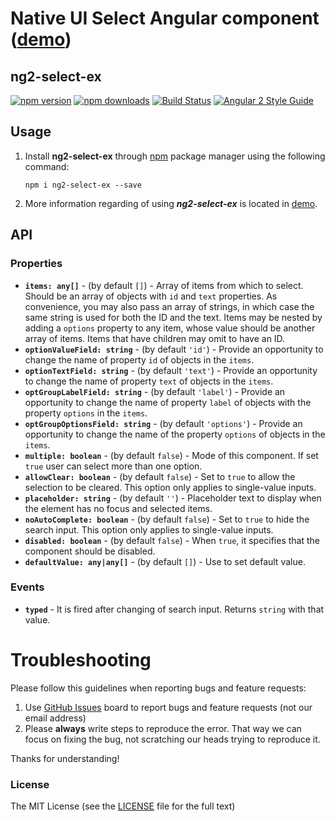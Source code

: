 # Native UI Select Angular component ([demo](https://optimistex.github.io/ng2-select-ex/))
## ng2-select-ex 
[![npm version](https://badge.fury.io/js/ng2-select-ex.svg)](http://badge.fury.io/js/ng2-select-ex) 
[![npm downloads](https://img.shields.io/npm/dm/ng2-select-ex.svg)](https://npmjs.org/ng2-select-ex)
[![Build Status](https://travis-ci.org/optimistex/ng2-select-ex.svg?branch=development)](https://travis-ci.org/optimistex/ng2-select-ex)
[![Angular 2 Style Guide](https://mgechev.github.io/angular2-style-guide/images/badge.svg)](https://github.com/mgechev/angular2-style-guide)

## Usage

1. Install **ng2-select-ex** through [npm](https://www.npmjs.com/package/ng2-select-ex) package manager using the following command:

    `npm i ng2-select-ex --save`

2. More information regarding of using ***ng2-select-ex*** is located in [demo](https://optimistex.github.io/ng2-select-ex/).

## API

### Properties

  - **`items: any[]`** - (by default `[]`) - Array of items from which to select. Should be an array of objects with `id` and `text` properties.
  As convenience, you may also pass an array of strings, in which case the same string is used for both the ID and the text.
  Items may be nested by adding a `options` property to any item, whose value should be another array of items. Items that have children may omit to have an ID.
  - **`optionValueField: string`** - (by default `'id'`) - Provide an opportunity to change the name of property `id` of objects in the `items`.
  - **`optionTextField: string`** - (by default `'text'`) - Provide an opportunity to change the name of property `text` of objects in the `items`.
  - **`optGroupLabelField: string`** - (by default `'label'`) - Provide an opportunity to change the name of property `label` of objects with the property `options` in the `items`.
  - **`optGroupOptionsField: string`** - (by default `'options'`) - Provide an opportunity to change the name of the property `options` of objects in the `items`.
  - **`multiple: boolean`** - (by default `false`) - Mode of this component. If set `true` user can select more than one option.
  - **`allowClear: boolean`** - (by default `false`) - Set to `true` to allow the selection to be cleared. This option only applies to single-value inputs.
  - **`placeholder: string`** - (by default `''`) - Placeholder text to display when the element has no focus and selected items.
  - **`noAutoComplete: boolean`** - (by default `false`) - Set to `true` to hide the search input. This option only applies to single-value inputs.
  - **`disabled: boolean`** - (by default `false`) - When `true`, it specifies that the component should be disabled.
  - **`defaultValue: any|any[]`** - (by default `[]`) - Use to set default value.

### Events

  - **`typed`** - It is fired after changing of search input. Returns `string` with that value.

# Troubleshooting

Please follow this guidelines when reporting bugs and feature requests:

1. Use [GitHub Issues](https://github.com/optimistex/ng2-select-ex/issues) board to report bugs and feature requests (not our email address)
2. Please **always** write steps to reproduce the error. That way we can focus on fixing the bug, not scratching our heads trying to reproduce it.

Thanks for understanding!

### License

The MIT License (see the [LICENSE](https://github.com/optimistex/ng2-select-ex/blob/master/LICENSE) file for the full text)
